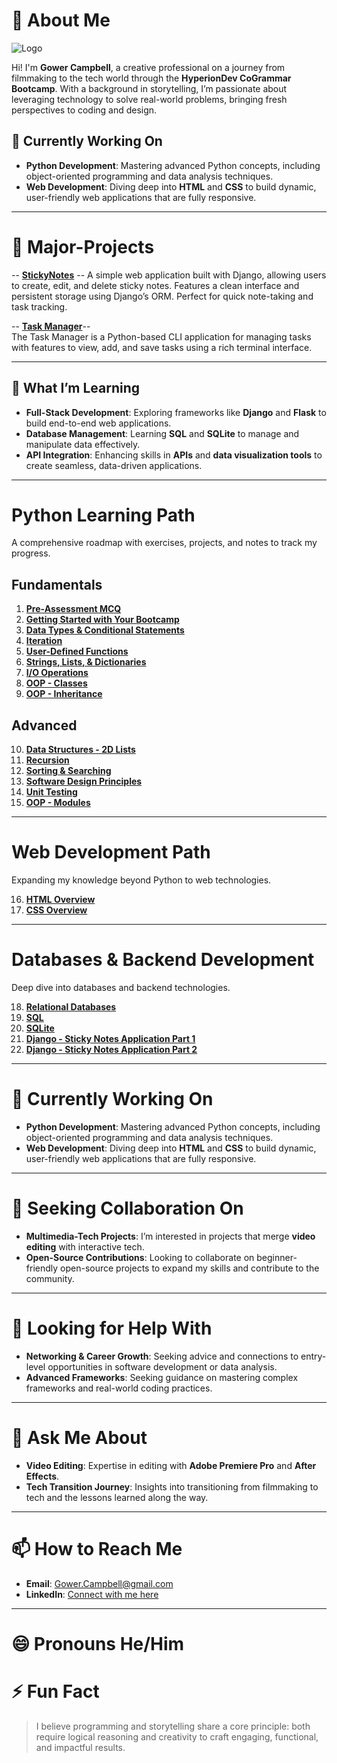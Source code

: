 

# 👋 About Me  
![Logo](Images/Logo.png)

Hi! I'm **Gower Campbell**, a creative professional on a journey from filmmaking to the tech world through the **HyperionDev CoGrammar Bootcamp**. With a background in storytelling, I’m passionate about leveraging technology to solve real-world problems, bringing fresh perspectives to coding and design. 

## 🔭 Currently Working On  
- **Python Development**: Mastering advanced Python concepts, including object-oriented programming and data analysis techniques.  
- **Web Development**: Diving deep into **HTML** and **CSS** to build dynamic, user-friendly web applications that are fully responsive.

---
# 📝 Major-Projects

-- **[StickyNotes](https://github.com/GowerCampbell/MyCodingTask_StickyNote)** --
   A simple web application built with Django, allowing users to create, edit, and delete sticky notes. Features a clean interface and persistent 
   storage using Django’s ORM. Perfect for quick note-taking and task tracking.

   -- **[Task Manager](https://github.com/GowerCampbell/TaskManager)**--  
   The Task Manager is a Python-based CLI application for managing tasks with features to view, add, and save tasks using a rich terminal interface.

---

## 🌱 What I’m Learning  
- **Full-Stack Development**: Exploring frameworks like **Django** and **Flask** to build end-to-end web applications.  
- **Database Management**: Learning **SQL** and **SQLite** to manage and manipulate data effectively.  
- **API Integration**: Enhancing skills in **APIs** and **data visualization tools** to create seamless, data-driven applications.

---

# Python Learning Path
A comprehensive roadmap with exercises, projects, and notes to track my progress.

## **Fundamentals**
1. **[Pre-Assessment MCQ](https://github.com/GowerCampbell/Pre-Assessment-MCQ)**  
2. **[Getting Started with Your Bootcamp](https://github.com/GowerCampbell/Getting-Started-With-Bootcamp)**  
3. **[Data Types & Conditional Statements](https://github.com/GowerCampbell/Data-Types-And-Conditional-Statements)**  
4. **[Iteration](https://github.com/GowerCampbell/Iteration)**  
5. **[User-Defined Functions](https://github.com/GowerCampbell/User-Defined-Functions)**  
6. **[Strings, Lists, & Dictionaries](https://github.com/GowerCampbell/Strings-Lists-Dictionaries)**  
7. **[I/O Operations](https://github.com/GowerCampbell/IO-Operations)**  
8. **[OOP - Classes](https://github.com/GowerCampbell/OOP-Classes)**
9. **[OOP - Inheritance](https://github.com/GowerCampbell/OOP-Inheritance)**

## **Advanced**  
10. **[Data Structures - 2D Lists](https://github.com/GowerCampbell/Data-Structures-2D-Lists)**  
11. **[Recursion](https://github.com/GowerCampbell/Recursion)**  
12. **[Sorting & Searching](https://github.com/GowerCampbell/Sorting-And-Searching)**  
13. **[Software Design Principles](https://github.com/GowerCampbell/Software-Design)**  
14. **[Unit Testing](https://github.com/GowerCampbell/Unit-Testing)**  
15. **[OOP - Modules](https://github.com/GowerCampbell/OOP-Modules)**  

---

# **Web Development Path**  
Expanding my knowledge beyond Python to web technologies.  

16. **[HTML Overview](https://github.com/GowerCampbell/HTML-Overview)**  
17. **[CSS Overview](https://github.com/GowerCampbell/CSS-Overview)**  

---

# **Databases & Backend Development**  
Deep dive into databases and backend technologies.  

18. **[Relational Databases](https://github.com/GowerCampbell/Relational-Databases)**  
19. **[SQL](https://github.com/GowerCampbell/SQL)**  
20. **[SQLite](https://github.com/GowerCampbell/SQLite)**  
21. **[Django - Sticky Notes Application Part 1](https://github.com/GowerCampbell/Django-Sticky-Notes-1)**  
22. **[Django - Sticky Notes Application Part 2](https://github.com/GowerCampbell/Django-Sticky-Notes-2)**  

---

# 🔭 Currently Working On  
- **Python Development**: Mastering advanced Python concepts, including object-oriented programming and data analysis techniques.  
- **Web Development**: Diving deep into **HTML** and **CSS** to build dynamic, user-friendly web applications that are fully responsive.

---

# 👯 Seeking Collaboration On  
- **Multimedia-Tech Projects**: I’m interested in projects that merge **video editing** with interactive tech.  
- **Open-Source Contributions**: Looking to collaborate on beginner-friendly open-source projects to expand my skills and contribute to the community.

---

# 🤔 Looking for Help With  
- **Networking & Career Growth**: Seeking advice and connections to entry-level opportunities in software development or data analysis.  
- **Advanced Frameworks**: Seeking guidance on mastering complex frameworks and real-world coding practices.

---

# 💬 Ask Me About  
- **Video Editing**: Expertise in editing with **Adobe Premiere Pro** and **After Effects**.  
- **Tech Transition Journey**: Insights into transitioning from filmmaking to tech and the lessons learned along the way.

---

# 📫 How to Reach Me  
- **Email**: [Gower.Campbell@gmail.com](mailto:Gower.Campbell@gmail.com)  
- **LinkedIn**: [Connect with me here](https://www.linkedin.com)

---

# 😄 Pronouns  He/Him

# ⚡ Fun Fact
> I believe programming and storytelling share a core principle: both require logical reasoning and creativity to craft engaging, functional, and impactful results.
